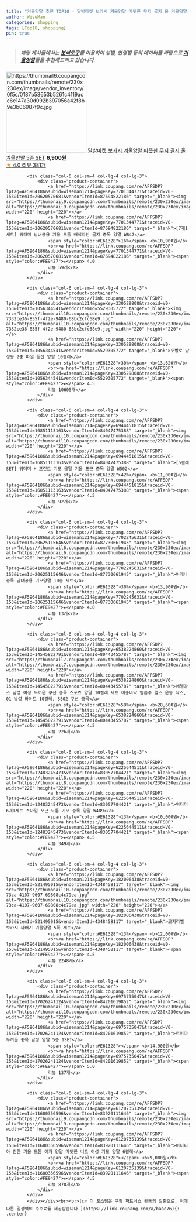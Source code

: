 ```yaml
---
title: "겨울양말 추천 TOP10 - 달밤마켓 보카시 겨울양말 따뜻한 무지 골지 울 겨울양말 5종 SET"
author: WiseMan
categories: shopping
tags: [Top10, shopping]
pin: true
---
```


> ##### 해당 게시물에서는 [**분석도구**](https://itemscout.io/)를 이용하여 **성별**, **연령별** 등의 데이터를 바탕으로 [**겨울양말**](https://link.coupang.com/a/baae76)들을 추천해드리고 있습니다.
<div class="container"><div class="row">
            <div class="col-6 col-sm-4 col-lg-4 col-lg-3">
                <div class="product-container">
                    <a href="https://link.coupang.com/re/AFFSDP?lptag=AF5964186&subid=wiseman1214&pageKey=6763613084&traceid=V0-153&itemId=15858066316&vendorItemId=83068308275" target="_blank"><img src="https://thumbnail6.coupangcdn.com/thumbnails/remote/230x230ex/image/vendor_inventory/0f5c/0187b53653b5261c4119acc6c147a30d092b397056a42f8b9e3b06987f9c.jpg" alt="https://thumbnail6.coupangcdn.com/thumbnails/remote/230x230ex/image/vendor_inventory/0f5c/0187b53653b5261c4119acc6c147a30d092b397056a42f8b9e3b06987f9c.jpg" width="220" height="220"></a>
                    <a href="https://link.coupang.com/re/AFFSDP?lptag=AF5964186&subid=wiseman1214&pageKey=6763613084&traceid=V0-153&itemId=15858066316&vendorItemId=83068308275" target="_blank">달밤마켓 보카시 겨울양말 따뜻한 무지 골지 울 겨울양말 5종 SET</a>
                    <span style="color:#E61328"></span> <b>6,900원</b>
                    <br><a href="https://link.coupang.com/re/AFFSDP?lptag=AF5964186&subid=wiseman1214&pageKey=6763613084&traceid=V0-153&itemId=15858066316&vendorItemId=83068308275" target="_blank"><span style="color:#FE9427">★</span> 4.0
                    리뷰 381개</a>
                </div>
            </div>
            
            <div class="col-6 col-sm-4 col-lg-4 col-lg-3">
                <div class="product-container">
                    <a href="https://link.coupang.com/re/AFFSDP?lptag=AF5964186&subid=wiseman1214&pageKey=7701344771&traceid=V0-153&itemId=20620570681&vendorItemId=87694822186" target="_blank"><img src="https://thumbnail9.coupangcdn.com/thumbnails/remote/230x230ex/image/vendor_inventory/8fde/4e6dfc19ff198769880c8f77de77ea601417686f2b39a8d26cb8877e7831.jpg" alt="https://thumbnail9.coupangcdn.com/thumbnails/remote/230x230ex/image/vendor_inventory/8fde/4e6dfc19ff198769880c8f77de77ea601417686f2b39a8d26cb8877e7831.jpg" width="220" height="220"></a>
                    <a href="https://link.coupang.com/re/AFFSDP?lptag=AF5964186&subid=wiseman1214&pageKey=7701344771&traceid=V0-153&itemId=20620570681&vendorItemId=87694822186" target="_blank">[7개1세트] 워더미 남녀공용 겨울 도톰 배색라인 골지 중목 양말 W847</a>
                    <span style="color:#E61328">16%</span> <b>10,900원</b>
                    <br><a href="https://link.coupang.com/re/AFFSDP?lptag=AF5964186&subid=wiseman1214&pageKey=7701344771&traceid=V0-153&itemId=20620570681&vendorItemId=87694822186" target="_blank"><span style="color:#FE9427">★</span> 4.0
                    리뷰 59개</a>
                </div>
            </div>
            
            <div class="col-6 col-sm-4 col-lg-4 col-lg-3">
                <div class="product-container">
                    <a href="https://link.coupang.com/re/AFFSDP?lptag=AF5964186&subid=wiseman1214&pageKey=330529808&traceid=V0-153&itemId=1056344541&vendorItemId=5529305772" target="_blank"><img src="https://thumbnail10.coupangcdn.com/thumbnails/remote/230x230ex/image/retail/images/272739523077078-7332ce36-835f-4f2e-9480-68bc2cfc68e9.jpg" alt="https://thumbnail10.coupangcdn.com/thumbnails/remote/230x230ex/image/retail/images/272739523077078-7332ce36-835f-4f2e-9480-68bc2cfc68e9.jpg" width="220" height="220"></a>
                    <a href="https://link.coupang.com/re/AFFSDP?lptag=AF5964186&subid=wiseman1214&pageKey=330529808&traceid=V0-153&itemId=1056344541&vendorItemId=5529305772" target="_blank">두발로 남성용 2중 파일 등산 양말 10켤레</a>
                    <span style="color:#E61328">30%</span> <b>13,620원</b>
                    <br><a href="https://link.coupang.com/re/AFFSDP?lptag=AF5964186&subid=wiseman1214&pageKey=330529808&traceid=V0-153&itemId=1056344541&vendorItemId=5529305772" target="_blank"><span style="color:#FE9427">★</span> 4.5
                    리뷰 10605개</a>
                </div>
            </div>
            
            <div class="col-6 col-sm-4 col-lg-4 col-lg-3">
                <div class="product-container">
                    <a href="https://link.coupang.com/re/AFFSDP?lptag=AF5964186&subid=wiseman1214&pageKey=6944451815&traceid=V0-153&itemId=16851113163&vendorItemId=84047475388" target="_blank"><img src="https://thumbnail10.coupangcdn.com/thumbnails/remote/230x230ex/image/vendor_inventory/971c/47074b6756f6bc47f9146cb78eab90c4bb68e3b5bb2abc8ad9ad08da8f8e.png" alt="https://thumbnail10.coupangcdn.com/thumbnails/remote/230x230ex/image/vendor_inventory/971c/47074b6756f6bc47f9146cb78eab90c4bb68e3b5bb2abc8ad9ad08da8f8e.png" width="220" height="220"></a>
                    <a href="https://link.coupang.com/re/AFFSDP?lptag=AF5964186&subid=wiseman1214&pageKey=6944451815&traceid=V0-153&itemId=16851113163&vendorItemId=84047475388" target="_blank">[5켤레SET] 워더미 H 프린트 기모 융털 겨울 포근 중목 양말 W502</a>
                    <span style="color:#E61328">42%</span> <b>11,000원</b>
                    <br><a href="https://link.coupang.com/re/AFFSDP?lptag=AF5964186&subid=wiseman1214&pageKey=6944451815&traceid=V0-153&itemId=16851113163&vendorItemId=84047475388" target="_blank"><span style="color:#FE9427">★</span> 4.5
                    리뷰 92개</a>
                </div>
            </div>
            
            <div class="col-6 col-sm-4 col-lg-4 col-lg-3">
                <div class="product-container">
                    <a href="https://link.coupang.com/re/AFFSDP?lptag=AF5964186&subid=wiseman1214&pageKey=7702245631&traceid=V0-153&itemId=20625115646&vendorItemId=87730661945" target="_blank"><img src="https://thumbnail6.coupangcdn.com/thumbnails/remote/230x230ex/image/vendor_inventory/86f9/dde6399f7b58d0d3b8678d61d3575cd76408b76ad9ec710b2247a638c742.jpg" alt="https://thumbnail6.coupangcdn.com/thumbnails/remote/230x230ex/image/vendor_inventory/86f9/dde6399f7b58d0d3b8678d61d3575cd76408b76ad9ec710b2247a638c742.jpg" width="220" height="220"></a>
                    <a href="https://link.coupang.com/re/AFFSDP?lptag=AF5964186&subid=wiseman1214&pageKey=7702245631&traceid=V0-153&itemId=20625115646&vendorItemId=87730661945" target="_blank">아케나 중목 남녀공용 기모양말 10종 세트</a>
                    <span style="color:#E61328">30%</span> <b>13,900원</b>
                    <br><a href="https://link.coupang.com/re/AFFSDP?lptag=AF5964186&subid=wiseman1214&pageKey=7702245631&traceid=V0-153&itemId=20625115646&vendorItemId=87730661945" target="_blank"><span style="color:#FE9427">★</span> 4.0
                    리뷰 13개</a>
                </div>
            </div>
            
            <div class="col-6 col-sm-4 col-lg-4 col-lg-3">
                <div class="product-container">
                    <a href="https://link.coupang.com/re/AFFSDP?lptag=AF5964186&subid=wiseman1214&pageKey=6538224860&traceid=V0-153&itemId=14545822791&vendorItemId=80443455787" target="_blank"><img src="https://thumbnail7.coupangcdn.com/thumbnails/remote/230x230ex/image/vendor_inventory/fcfa/717d1af1a84b8392e3d4dee3deb1fd71194e652cc52227e7f44320f293df.png" alt="https://thumbnail7.coupangcdn.com/thumbnails/remote/230x230ex/image/vendor_inventory/fcfa/717d1af1a84b8392e3d4dee3deb1fd71194e652cc52227e7f44320f293df.png" width="220" height="220"></a>
                    <a href="https://link.coupang.com/re/AFFSDP?lptag=AF5964186&subid=wiseman1214&pageKey=6538224860&traceid=V0-153&itemId=14545822791&vendorItemId=80443455787" target="_blank">에멜강스 남성 여성 두꺼운 쿠션 중목 스포츠 양말 10켤레 세트 이중바닥 땀흡수 헬스 운동 삭스, 01 남성 화이트 10켤레, SS02 쿠션 중목</a>
                    <span style="color:#E61328">58%</span> <b>28,600원</b>
                    <br><a href="https://link.coupang.com/re/AFFSDP?lptag=AF5964186&subid=wiseman1214&pageKey=6538224860&traceid=V0-153&itemId=14545822791&vendorItemId=80443455787" target="_blank"><span style="color:#FE9427">★</span> 4.5
                    리뷰 226개</a>
                </div>
            </div>
            
            <div class="col-6 col-sm-4 col-lg-4 col-lg-3">
                <div class="product-container">
                    <a href="https://link.coupang.com/re/AFFSDP?lptag=AF5964186&subid=wiseman1214&pageKey=6225644511&traceid=V0-153&itemId=12483245473&vendorItemId=83057704421" target="_blank"><img src="https://thumbnail8.coupangcdn.com/thumbnails/remote/230x230ex/image/vendor_inventory/b619/a8a43a091a47d66cc27b1ffa0f34b7c83cb7dd1a127599158bec8f726767.jpg" alt="https://thumbnail8.coupangcdn.com/thumbnails/remote/230x230ex/image/vendor_inventory/b619/a8a43a091a47d66cc27b1ffa0f34b7c83cb7dd1a127599158bec8f726767.jpg" width="220" height="220"></a>
                    <a href="https://link.coupang.com/re/AFFSDP?lptag=AF5964186&subid=wiseman1214&pageKey=6225644511&traceid=V0-153&itemId=12483245473&vendorItemId=83057704421" target="_blank">워더미 6개1세트 스마일 포근 도톰 기모 중목 양말 W489</a>
                    <span style="color:#E61328">13%</span> <b>10,000원</b>
                    <br><a href="https://link.coupang.com/re/AFFSDP?lptag=AF5964186&subid=wiseman1214&pageKey=6225644511&traceid=V0-153&itemId=12483245473&vendorItemId=83057704421" target="_blank"><span style="color:#FE9427">★</span> 4.5
                    리뷰 349개</a>
                </div>
            </div>
            
            <div class="col-6 col-sm-4 col-lg-4 col-lg-3">
                <div class="product-container">
                    <a href="https://link.coupang.com/re/AFFSDP?lptag=AF5964186&subid=wiseman1214&pageKey=182006438&traceid=V0-153&itemId=521495015&vendorItemId=4348458117" target="_blank"><img src="https://thumbnail10.coupangcdn.com/thumbnails/remote/230x230ex/image/retail/images/2019/01/30/18/0/4b5945e1-73ca-4107-9607-69808c4c79ea.jpg" alt="https://thumbnail10.coupangcdn.com/thumbnails/remote/230x230ex/image/retail/images/2019/01/30/18/0/4b5945e1-73ca-4107-9607-69808c4c79ea.jpg" width="220" height="220"></a>
                    <a href="https://link.coupang.com/re/AFFSDP?lptag=AF5964186&subid=wiseman1214&pageKey=182006438&traceid=V0-153&itemId=521495015&vendorItemId=4348458117" target="_blank">코지라벨 보카시 꽈배기 겨울양말 5족 세트</a>
                    <span style="color:#E61328">13%</span> <b>12,000원</b>
                    <br><a href="https://link.coupang.com/re/AFFSDP?lptag=AF5964186&subid=wiseman1214&pageKey=182006438&traceid=V0-153&itemId=521495015&vendorItemId=4348458117" target="_blank"><span style="color:#FE9427">★</span> 4.5
                    리뷰 2248개</a>
                </div>
            </div>
            
            <div class="col-6 col-sm-4 col-lg-4 col-lg-3">
                <div class="product-container">
                    <a href="https://link.coupang.com/re/AFFSDP?lptag=AF5964186&subid=wiseman1214&pageKey=6975735047&traceid=V0-153&itemId=17026241124&vendorItemId=84201619852" target="_blank"><img src="https://thumbnail10.coupangcdn.com/thumbnails/remote/230x230ex/image/vendor_inventory/181e/52465d9fffd4c98e48bf9ac3bcd4550da3d278f7d62a5be93a1b9fd8f143.jpg" alt="https://thumbnail10.coupangcdn.com/thumbnails/remote/230x230ex/image/vendor_inventory/181e/52465d9fffd4c98e48bf9ac3bcd4550da3d278f7d62a5be93a1b9fd8f143.jpg" width="220" height="220"></a>
                    <a href="https://link.coupang.com/re/AFFSDP?lptag=AF5964186&subid=wiseman1214&pageKey=6975735047&traceid=V0-153&itemId=17026241124&vendorItemId=84201619852" target="_blank">르미다 두꺼운 중목 남성 양말 5종 1SET</a>
                    <span style="color:#E61328"></span> <b>14,900원</b>
                    <br><a href="https://link.coupang.com/re/AFFSDP?lptag=AF5964186&subid=wiseman1214&pageKey=6975735047&traceid=V0-153&itemId=17026241124&vendorItemId=84201619852" target="_blank"><span style="color:#FE9427">★</span> 5.0
                    리뷰 137개</a>
                </div>
            </div>
            
            <div class="col-6 col-sm-4 col-lg-4 col-lg-3">
                <div class="product-container">
                    <a href="https://link.coupang.com/re/AFFSDP?lptag=AF5964186&subid=wiseman1214&pageKey=6120735139&traceid=V0-153&itemId=11600356596&vendorItemId=83920111646" target="_blank"><img src="https://thumbnail9.coupangcdn.com/thumbnails/remote/230x230ex/image/vendor_inventory/fd85/358a1dfc9970727fdd10f771699e59fa3982512a4341659050ab2e905d44.jpg" alt="https://thumbnail9.coupangcdn.com/thumbnails/remote/230x230ex/image/vendor_inventory/fd85/358a1dfc9970727fdd10f771699e59fa3982512a4341659050ab2e905d44.jpg" width="220" height="220"></a>
                    <a href="https://link.coupang.com/re/AFFSDP?lptag=AF5964186&subid=wiseman1214&pageKey=6120735139&traceid=V0-153&itemId=11600356596&vendorItemId=83920111646" target="_blank">이너피아 진한 겨울 도톰 여자 양말 따뜻한 니트 여성 기모 양말 6켤레</a>
                    <span style="color:#E61328"></span> <b>9,000원</b>
                    <br><a href="https://link.coupang.com/re/AFFSDP?lptag=AF5964186&subid=wiseman1214&pageKey=6120735139&traceid=V0-153&itemId=11600356596&vendorItemId=83920111646" target="_blank"><span style="color:#FE9427">★</span> 4.5
                    리뷰 878개</a>
                </div>
            </div>
            </div></div><br><br>[👉 이 포스팅은 쿠팡 파트너스 활동의 일환으로, 이에 따른 일정액의 수수료를 제공받습니다.](https://link.coupang.com/a/baae76){: .center}